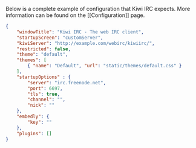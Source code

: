 Below is a complete example of configuration that Kiwi IRC expects. More information can be found on the [[Configuration]] page.

~~~JSON
{
	"windowTitle": "Kiwi IRC - The web IRC client",
	"startupScreen": "customServer",
	"kiwiServer": "http://example.com/webirc/kiwiirc/",
	"restricted": false,
	"theme": "default",
	"themes": [
		{ "name": "Default", "url": "static/themes/default.css" }
	],
	"startupOptions" : {
		"server": "irc.freenode.net",
		"port": 6697,
		"tls": true,
		"channel": "",
		"nick": ""
	},
	"embedly": {
		"key": ""
	},
	"plugins": []
}
~~~